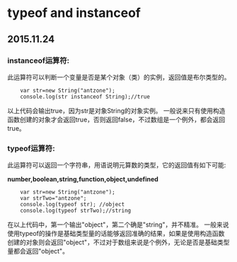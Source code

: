 # typeof and instanceof
## 2015.11.24
### instanceof运算符:
此运算符可以判断一个变量是否是某个对象（类）的实例，返回值是布尔类型的。

		var str=new String("antzone");  
		console.log(str instanceof String);//true

以上代码会输出true，因为str是对象String的对象实例。
一般说来只有使用构造函数创建的对象才会返回true，否则返回false，不过数组是一个例外，都会返回true。
### typeof运算符:
此运算符可以返回一个字符串，用语说明元算数的类型，它的返回值有如下可能:

**number,boolean,string,function,object,undefined**

		var str=new String("antzone");
		var strTwo="antzone";  
		console.log(typeof str); //object
		console.log(typeof strTwo);//string

在以上代码中，第一个输出"object"，第二个确是"string"，并不精准。
一般来说使用typeof的操作是基础类型量的话能够返回准确的结果，如果是使用构造函数创建的对象则会返回"object"，不过对于数组来说是个例外，无论是否是基础类型量都会返回"object"。
